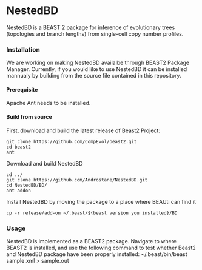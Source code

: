 # NestedBD

NestedBD is a BEAST 2 package for inference of evolutionary trees (topologies and branch lengths) from single-cell copy number profiles. 

### Installation 
We are working on making NestedBD availalbe through BEAST2 Package Manager. Currently, if you would like to use NestedBD it can be installed mannualy by building from the source file contained in this repository. 

#### Prerequisite 
Apache Ant needs to be installed.

#### Build from source
First, download and build the latest release of Beast2 Project: 

    git clone https://github.com/CompEvol/beast2.git
    cd beast2
    ant

Download and build NestedBD

    cd ../
    git clone https://github.com/Androstane/NestedBD.git
    cd NestedBD/BD/
    ant addon

Install NestedBD by moving the package to a place where BEAUti can find it

    cp -r release/add-on ~/.beast/${beast version you installed}/BD

### Usage

NestedBD is implemented as a BEAST2 package. Navigate to where BEAST2 is installed, and use the following command to test whether Beast2 and NestedBD package have been properly installed:
    ~/.beast/bin/beast sample.xml > sample.out
